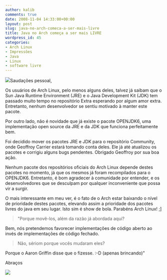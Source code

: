 ```yaml
---
author: kalib
comments: true
date: 2008-11-04 14:33:00+00:00
layout: post
slug: java-no-arch-comeca-a-ser-mais-livre
title: Java no Arch começa a ser mais LIVRE
wordpress_id: 45
categories:
- Arch Linux
- Impressões
- Java
- Linux
- software livre
---
```


[![](http://marcelocavalcante.net/portal/wp-content/uploads/2009/02/java_arch_free.jpg)](http://marcelocavalcante.net/portal/wp-content/uploads/2009/02/java_arch_free.jpg)Saudações pessoal,




Os usuários de Arch Linux, pelo menos alguns deles, talvez já saibam que o Sun Java Runtime Environment (JRE) e o Java Development Kit (JDK) tem passado muito tempo no repositório Extra esperando por algum amor extra. Entretanto, nenhum desenvolvedor se sentiu motivado à manter este pacote.




Por outro lado, não é novidade que já existe o pacote OPENJDK6, uma implementação open source da JRE e da JDK que funciona perfeitamente bem.




Foi decidido mover os pacotes JRE e JDK para o repositório Community, onde Geoffroy Carrier estará tomando conta deles. Ele já até atualizou os pacotes e corrigiu alguns bugs pendentes. Obrigado Geoffroy por sua boa ação.




Nenhum pacote dos repositórios oficiais do Arch Linux depende destes pacotes no momento, já que os mesmos já foram recompilados para o OPENJDK6. Entretanto, é bom agradecer à comunidade por entender, e os desenvolvedores que se desculpam por qualquer inconveniente que possa vir a surgir.




O mais interessante em meu ver, é o fato de o Arch estar baixando o nível de prioridade destes pacotes, elevando assim a prioridade dos pacotes livres do java em seu lugar. Isto sim é show de bola. Parabéns Arch Linux! ;]




> "Porque movê-los, além da razão já abordada aqui?  

Bem, nós pretendemos favorecer implementações de código aberto ao invés de implementações de código fechado.
> 
> 

> 
> Não, sériom porque vocês mudaram eles?  

Porque o Aaron Griffin disse que o fizesse. :-D (apenas brincando)"
> 
> 





Abraços




![](http://img376.imageshack.us/img376/8000/userbar635980sd7.gif)



